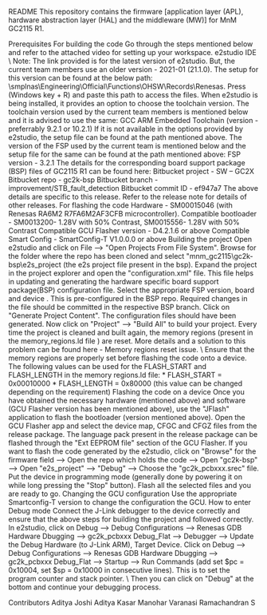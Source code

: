 README
This repository contains the firmware [application layer (APL), hardware abstraction layer (HAL) and the middleware (MW)] for MnM GC2115 R1.

Prerequisites
For building the code
Go through the steps mentioned below and refer to the attached video for setting up your workspace.
e2studio IDE \ Note: The link provided is for the latest version of e2studio. But, the current team members use an older version - 2021-01 (21.1.0). The setup for this version can be found at the below path:
\\smplnas\Engineering\Official\Functions\OHSW\Records\Renesas.
Press (Windows key + R) and paste this path to access the files.
When e2studio is being installed, it provides an option to choose the toolchain version. The toolchain version used by the current team members is mentioned below and it is advised to use the same:
GCC ARM Embedded Toolchain (version - preferrably 9.2.1 or 10.2.1)
If it is not available in the options provided by e2studio, the setup file can be found at the path mentioned above.
The version of the FSP used by the current team is mentioned below and the setup file for the same can be found at the path mentioned above:
FSP version - 3.2.1
The details for the corresponding board support package (BSP) files of GC2115 R1 can be found here:
Bitbucket project - SW – GC2X
Bitbucket repo - gc2k-bsp
Bitbucket branch - improvement/STB_fault_detection
Bitbucket commit ID - ef947a7
The above details are specific to this release. Refer to the release note for details of other releases.
For flashing the code
Hardware - SM00015046 (with Renesas RA6M2 R7FA6M2AF3CFB microcontroller).
Compatible bootloader - SM0013200- 1.28V with 50% Contrast, SM0015556- 1.28V with 50% Contrast
Compatible GCU Flasher version - D4.2.1.6 or above
Compatible Smart Config - SmartConfig-T V1.0.0.0 or above
Building the project
Open e2studio and click on File --> "Open Projects From File System". Browse for the folder where the repo has been cloned and select "mnm_gc2115\gc2k-bsp\e2s_project (the e2s project file present in the bsp).
Expand the project in the project explorer and open the "configuration.xml" file.
This file helps in updating and generating the hardware specific board support package(BSP) configuration file. Select the appropriate FSP version, board and device . This is pre-configured in the BSP repo. Required changes in the file should be committed in the respective BSP branch.
Click on "Generate Project Content".
The configuration files should have been generated. Now click on "Project" --> "Build All" to build your project.
Every time the project is cleaned and built again, the memory regions (present in the memory_regions.ld file ) are reset. More details and a solution to this problem can be found here - Memory regions reset issue. \ Ensure that the memory regions are properly set before flashing the code onto a device.
The following values can be used for the FLASH_START and FLASH_LENGTH in the memory regions.ld file: * FLASH_START = 0x00010000 * FLASH_LENGTH = 0x80000 (this value can be changed depending on the requirement)
Flashing the code on a device
Once you have obtained the necessary hardware (mentioned above) and software (GCU Flasher version has been mentioned above), use the "JFlash" application to flash the bootloader (version mentioned above).
Open the GCU Flasher app and select the device map, CFGC and CFGZ files from the release package.
The language pack present in the release package can be flashed through the "Ext EEPROM file" section of the GCU Flasher.
If you want to flash the code generated by the e2studio, click on "Browse" for the firmware field --> Open the repo which holds the code --> Open "gc2k-bsp" --> Open "e2s_project" --> "Debug" --> Choose the "gc2k_pcbxxx.srec" file.
Put the device in programming mode (generally done by powering it on while long pressing the "Stop" button).
Flash all the selected files and you are ready to go.
Changing the GCU configuration
Use the appropriate Smartconfig-T version to change the configuration the GCU.
How to enter Debug mode
Connect the J-Link debugger to the device correctly and ensure that the above steps for building the project and followed correctly.
In e2studio, click on Debug --> Debug Configurations --> Renesas GDB Hardware Dbugging --> gc2k_pcbxxx Debug_Flat --> Debugger --> Update the Debug Hardware (to J-Link ARM), Target Device.
Click on Debug --> Debug Configurations --> Renesas GDB Hardware Dbugging --> gc2k_pcbxxx Debug_Flat --> Startup --> Run Commands (add set $pc = 0x10004, set $sp = 0x10000 in consecutive lines). This is to set the program counter and stack pointer. \ Then you can click on "Debug" at the bottom and continue your debugging process.

Contributors
Aditya Joshi
Aditya Kasar
Manohar Varanasi
Ramachandran S